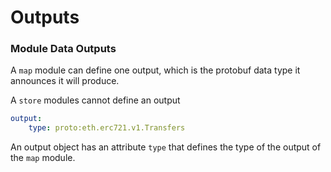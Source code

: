 # Outputs

### Module Data Outputs

A `map` module can define one output, which is the protobuf data type it announces it will produce.

A `store` modules cannot define an output

```yaml
output:
    type: proto:eth.erc721.v1.Transfers
```

An output object has an attribute `type` that defines the type of the output of the `map` module.
